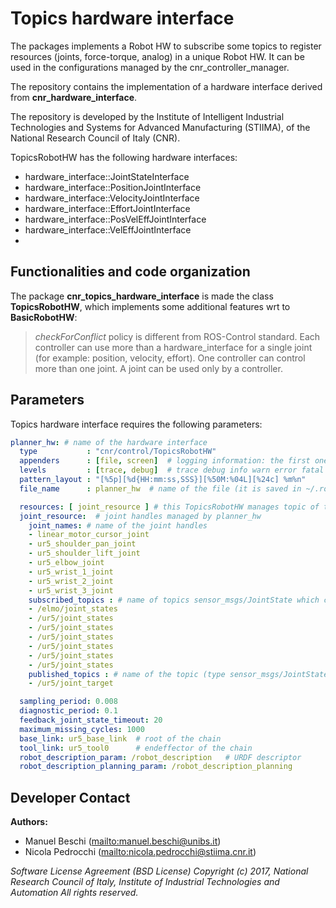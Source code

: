 # Topics hardware interface

The packages implements a Robot HW to subscribe some topics to register resources (joints, force-torque, analog) in a unique Robot HW.
It can be used in the configurations managed by the cnr_controller_manager.

The repository contains the implementation of a hardware interface derived from **cnr_hardware_interface**.

The repository is developed by the Institute of Intelligent Industrial Technologies and Systems for Advanced Manufacturing (STIIMA), of the National Research Council of Italy (CNR).


TopicsRobotHW has the following hardware interfaces:

- hardware_interface::JointStateInterface     
- hardware_interface::PositionJointInterface  
- hardware_interface::VelocityJointInterface  
- hardware_interface::EffortJointInterface    
- hardware_interface::PosVelEffJointInterface 
- hardware_interface::VelEffJointInterface    
- 
## Functionalities and code organization

The package **cnr_topics_hardware_interface** is made the class **TopicsRobotHW**, which implements some additional features wrt to **BasicRobotHW**:

> _checkForConflict_ policy is different from ROS-Control standard.
> Each controller can use more than a hardware_interface for a single joint (for example: position, velocity, effort).
> One controller can control more than one joint.
> A joint can be used only by a controller.

## Parameters

Topics hardware interface requires the following parameters:

```yaml
planner_hw: # name of the hardware interface
  type           : "cnr/control/TopicsRobotHW"
  appenders      : [file, screen]  # logging information: the first one is stored in a file, the second one in the screen
  levels         : [trace, debug]  # trace debug info warn error fatal
  pattern_layout : "[%5p][%d{HH:mm:ss,SSS}][%50M:%04L][%24c] %m%n"
  file_name      : planner_hw  # name of the file (it is saved in ~/.ros/)

  resources: [ joint_resource ] # this TopicsRobotHW manages topic of type: joint
  joint_resource:  # joint handles managed by planner_hw
    joint_names: # name of the joint handles
    - linear_motor_cursor_joint
    - ur5_shoulder_pan_joint
    - ur5_shoulder_lift_joint
    - ur5_elbow_joint
    - ur5_wrist_1_joint
    - ur5_wrist_2_joint
    - ur5_wrist_3_joint
    subscribed_topics : # name of topics sensor_msgs/JointState which contains the state of the joint handle
    - /elmo/joint_states
    - /ur5/joint_states
    - /ur5/joint_states
    - /ur5/joint_states
    - /ur5/joint_states
    - /ur5/joint_states
    - /ur5/joint_states
    published_topics : # name of the topic (type sensor_msgs/JointState) that planner_hw will publish (it has to be only one)
    - /ur5/joint_target

  sampling_period: 0.008
  diagnostic_period: 0.1
  feedback_joint_state_timeout: 20
  maximum_missing_cycles: 1000
  base_link: ur5_base_link  # root of the chain
  tool_link: ur5_tool0      # endeffector of the chain
  robot_description_param: /robot_description   # URDF descriptor
  robot_description_planning_param: /robot_description_planning  

```

## Developer Contact

**Authors:**

- Manuel Beschi (<mailto:manuel.beschi@unibs.it>)
- Nicola Pedrocchi (<mailto:nicola.pedrocchi@stiima.cnr.it>)  

_Software License Agreement (BSD License)_
_Copyright (c) 2017, National Research Council of Italy, Institute of Industrial Technologies and Automation_
_All rights reserved._
